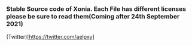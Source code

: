 ### Stable Source code of Xonia. Each File has different licenses please be sure to read them(Coming after 24th September 2021)
(Twitter)[https://twitter.com/aelpxy]
